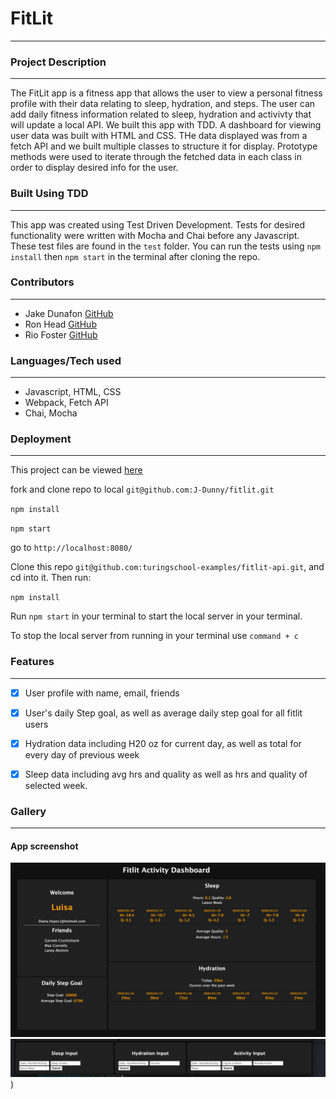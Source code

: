 # FitLit
---



### Project Description

---

The FitLit app is a fitness app that allows the user to view a personal fitness profile with their data relating to sleep, hydration, and steps.  The user can add daily fitness information related to sleep, hydration and activivty that will update a local API.  We built this app with TDD.   A dashboard for viewing user data was built with HTML and CSS. THe data displayed was from a fetch API and we built multiple classes to structure it for display.  Prototype methods were used to iterate through the fetched data in each class in order to display desired info for the user.

### Built Using TDD

---

This app was created using Test Driven Development. Tests for desired functionality were written with Mocha and Chai before any Javascript. These test files are found in the `test` folder.  You can run the tests using `npm install` then `npm start` in the terminal after cloning the repo.


### Contributors

---

- Jake Dunafon   [GitHub](https://github.com/J-Dunny)
- Ron Head       [GitHub](https://github.com/RonLHead)
- Rio Foster     [GitHub](https://github.com/friotious)



### Languages/Tech used

---

- Javascript, HTML, CSS
- Webpack, Fetch API
- Chai, Mocha


### Deployment

---

This project can be viewed [here](https://github.com/J-Dunny/fitlit)

  fork and clone repo to local  `git@github.com:J-Dunny/fitlit.git`

  `npm install`

  `npm start`

  go to `http://localhost:8080/`

Clone this repo `git@github.com:turingschool-examples/fitlit-api.git`, and cd into it. Then run:

  `npm install`

  Run `npm start` in your terminal to start the local server in your terminal.

To stop the local server from running in your terminal use `command + c`

### Features

---

- [x] User profile with name, email, friends
- [x] User's daily Step goal, as well as average daily step goal for all fitlit users
- [x] Hydration data including H20 oz for current day, as well as total for every day of previous week
- [x] Sleep data including avg hrs and quality as well as hrs and quality of selected week.


### Gallery

---

#### App screenshot
![image](/src/images/fitlit-dashboard.png)
![image](/src/images/form-input-screenshot.png))
